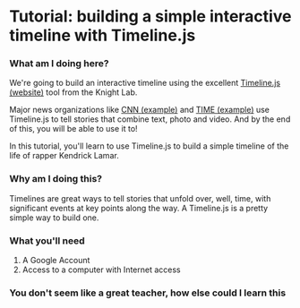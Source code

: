# Tutorial: building a simple interactive timeline with Timeline.js

### What am I doing here?

We're going to build an interactive timeline using the excellent [Timeline.js (website)](https://timeline.knightlab.com/) tool from the Knight Lab.  

Major news organizations like [CNN  (example)](https://www.cnn.com/2016/04/20/asia/north-korea-restaurant-defectors/index.html) and [TIME (example)](http://world.time.com/2013/12/05/nelson-mandelas-extraordinary-life-an-interactive-timeline/) use Timeline.js to tell stories that combine text, photo and video.  And by the end of this, you will be able to use it to!

In this tutorial, you'll learn to use Timeline.js to build a simple timeline of the life of rapper Kendrick Lamar.    

### Why am I doing this?

Timelines are great ways to tell stories that unfold over, well, time, with significant events at key points along the way. A Timeline.js is a pretty simple way to build one.    

### What you'll need

1. A Google Account
2. Access to a computer with Internet access

### You don't seem like a great teacher, how else could I learn this
